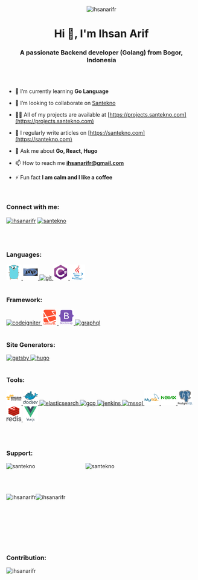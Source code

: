 <p align="center"> <img src="https://komarev.com/ghpvc/?username=ihsanarifr&label=Profile%20views&color=0e75b6&style=flat" alt="ihsanarifr" /> </p>
<h1 align="center">Hi 👋, I'm Ihsan Arif</h1>
<h3 align="center">A passionate Backend developer (Golang) from Bogor, Indonesia</h3>

<br>
<br>


- 🌱 I’m currently learning **Go Language**

- 👯 I’m looking to collaborate on [Santekno](https://santekno.com)

- 👨‍💻 All of my projects are available at [https://projects.santekno.com](https://projects.santekno.com)

- 📝 I regularly write articles on [https://santekno.com](https://santekno.com)

- 💬 Ask me about **Go, React, Hugo**

- 📫 How to reach me **ihsanarifr@gmail.com**

- ⚡ Fun fact **I am calm and I like a coffee**

<br>
<h3 align="left">Connect with me:</h3>
<p align="left">
<a href="https://twitter.com/ihsanarifr" target="blank"><img align="center" src="https://raw.githubusercontent.com/rahuldkjain/github-profile-readme-generator/master/src/images/icons/Social/twitter.svg" alt="ihsanarifr" height="30" width="40" /></a>
<a href="https://www.youtube.com/c/santekno" target="blank"><img align="center" src="https://raw.githubusercontent.com/rahuldkjain/github-profile-readme-generator/master/src/images/icons/Social/youtube.svg" alt="santekno" height="30" width="40" /></a>
</p>
<br>
<br>
<h3 align="left">Languages:</h3>
<p align="left"> 
 <a href="https://golang.org" target="_blank" rel="noreferrer"> <img src="https://raw.githubusercontent.com/devicons/devicon/master/icons/go/go-original.svg" alt="go" width="40" height="40"/> </a>
 <a href="https://www.php.net" target="_blank" rel="noreferrer"> <img src="https://raw.githubusercontent.com/devicons/devicon/master/icons/php/php-original.svg" alt="php" width="40" height="40"/> </a>
 <a href="https://git-scm.com/" target="_blank" rel="noreferrer"> <img src="https://www.vectorlogo.zone/logos/git-scm/git-scm-icon.svg" alt="git" width="40" height="40"/> </a>
 <a href="https://www.w3schools.com/cs/" target="_blank" rel="noreferrer"> <img src="https://raw.githubusercontent.com/devicons/devicon/master/icons/csharp/csharp-original.svg" alt="csharp" width="40" height="40"/> </a> 
 <a href="https://www.java.com" target="_blank" rel="noreferrer"> <img src="https://raw.githubusercontent.com/devicons/devicon/master/icons/java/java-original.svg" alt="java" width="40" height="40"/> </a>
<br>
<br>
<h3 align="left">Framework:</h3>
<a href="https://codeigniter.com" target="_blank" rel="noreferrer"> <img src="https://cdn.worldvectorlogo.com/logos/codeigniter.svg" alt="codeigniter" width="40" height="40"/> </a>
<a href="https://laravel.com/" target="_blank" rel="noreferrer"> <img src="https://raw.githubusercontent.com/devicons/devicon/master/icons/laravel/laravel-plain-wordmark.svg" alt="laravel" width="40" height="40"/> </a>
<a href="https://getbootstrap.com" target="_blank" rel="noreferrer"> <img src="https://raw.githubusercontent.com/devicons/devicon/master/icons/bootstrap/bootstrap-plain-wordmark.svg" alt="bootstrap" width="40" height="40"/> </a>
<a href="https://graphql.org" target="_blank" rel="noreferrer"> <img src="https://www.vectorlogo.zone/logos/graphql/graphql-icon.svg" alt="graphql" width="40" height="40"/> </a>
<br>
<br>
<h3 align="left">Site Generators:</h3>
<a href="https://www.gatsbyjs.com/" target="_blank" rel="noreferrer"> <img src="https://www.vectorlogo.zone/logos/gatsbyjs/gatsbyjs-icon.svg" alt="gatsby" width="40" height="40"/> </a>
<a href="https://gohugo.io/" target="_blank" rel="noreferrer"> <img src="https://api.iconify.design/logos-hugo.svg" alt="hugo" width="40" height="40"/> </a>
<br>
<br>
<h3 align="left">Tools:</h3>
<a href="https://aws.amazon.com" target="_blank" rel="noreferrer"> <img src="https://raw.githubusercontent.com/devicons/devicon/master/icons/amazonwebservices/amazonwebservices-original-wordmark.svg" alt="aws" width="40" height="40"/> </a>   
<a href="https://www.docker.com/" target="_blank" rel="noreferrer"> <img src="https://raw.githubusercontent.com/devicons/devicon/master/icons/docker/docker-original-wordmark.svg" alt="docker" width="40" height="40"/> </a> 
<a href="https://www.elastic.co" target="_blank" rel="noreferrer"> <img src="https://www.vectorlogo.zone/logos/elastic/elastic-icon.svg" alt="elasticsearch" width="40" height="40"/> </a>
<a href="https://cloud.google.com" target="_blank" rel="noreferrer"> <img src="https://www.vectorlogo.zone/logos/google_cloud/google_cloud-icon.svg" alt="gcp" width="40" height="40"/> </a>   
<a href="https://www.jenkins.io" target="_blank" rel="noreferrer"> <img src="https://www.vectorlogo.zone/logos/jenkins/jenkins-icon.svg" alt="jenkins" width="40" height="40"/> </a> 
<a href="https://www.microsoft.com/en-us/sql-server" target="_blank" rel="noreferrer"> <img src="https://www.svgrepo.com/show/303229/microsoft-sql-server-logo.svg" alt="mssql" width="40" height="40"/> </a> 
<a href="https://www.mysql.com/" target="_blank" rel="noreferrer"> <img src="https://raw.githubusercontent.com/devicons/devicon/master/icons/mysql/mysql-original-wordmark.svg" alt="mysql" width="40" height="40"/> </a> 
<a href="https://www.nginx.com" target="_blank" rel="noreferrer"> <img src="https://raw.githubusercontent.com/devicons/devicon/master/icons/nginx/nginx-original.svg" alt="nginx" width="40" height="40"/> </a>  
<a href="https://www.postgresql.org" target="_blank" rel="noreferrer"> <img src="https://raw.githubusercontent.com/devicons/devicon/master/icons/postgresql/postgresql-original-wordmark.svg" alt="postgresql" width="40" height="40"/> </a> 
<a href="https://redis.io" target="_blank" rel="noreferrer"> <img src="https://raw.githubusercontent.com/devicons/devicon/master/icons/redis/redis-original-wordmark.svg" alt="redis" width="40" height="40"/> </a> 
<a href="https://vuejs.org/" target="_blank" rel="noreferrer"> <img src="https://raw.githubusercontent.com/devicons/devicon/master/icons/vuejs/vuejs-original-wordmark.svg" alt="vuejs" width="40" height="40"/> </a> 
</p>
<br>
<br>
<h3 align="left">Support:</h3>
<p><a href="https://www.buymeacoffee.com/santekno"> <img align="left" src="https://cdn.buymeacoffee.com/buttons/v2/default-yellow.png" height="50" width="210" alt="santekno" /></a><a href="https://ko-fi.com/santekno"> <img align="left" src="https://cdn.ko-fi.com/cdn/kofi3.png?v=3" height="50" width="210" alt="santekno" /></a></p>
<br>
<br>
<br>
<br>
<p>
  <img align="left" src="https://github-readme-stats.vercel.app/api?username=ihsanarifr&show_icons=true&locale=en" alt="ihsanarifr" />
  <img align="left" src="https://github-readme-stats.vercel.app/api/top-langs?username=ihsanarifr&show_icons=true&locale=en&layout=compact" alt="ihsanarifr" />
</p>
<br>
<br>
<br>
<br>
<br>
<br>
<br>
<br>
<h3 align="left">Contribution:</h3>
 <img align="left" src="https://github-readme-streak-stats.herokuapp.com/?user=ihsanarifr&" alt="ihsanarifr" />
